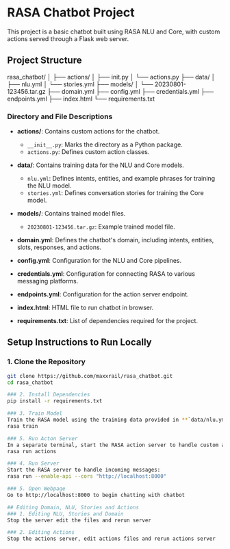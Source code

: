 # RASA Chatbot Project

This project is a basic chatbot built using RASA NLU and Core, with custom actions served through a Flask web server.

## Project Structure

rasa_chatbot/
│
├── actions/
│ ├── init.py
│ └── actions.py
├── data/
│ ├── nlu.yml
│ └── stories.yml
├── models/
│ └── 20230801-123456.tar.gz
├── domain.yml
├── config.yml
├── credentials.yml
├── endpoints.yml
├── index.html
└── requirements.txt


### Directory and File Descriptions

- **actions/**: Contains custom actions for the chatbot.
  - `__init__.py`: Marks the directory as a Python package.
  - `actions.py`: Defines custom action classes.
- **data/**: Contains training data for the NLU and Core models.
  - `nlu.yml`: Defines intents, entities, and example phrases for training the NLU model.
  - `stories.yml`: Defines conversation stories for training the Core model.
- **models/**: Contains trained model files.
  - `20230801-123456.tar.gz`: Example trained model file.
- **domain.yml**: Defines the chatbot's domain, including intents, entities, slots, responses, and actions.
- **config.yml**: Configuration for the NLU and Core pipelines.
- **credentials.yml**: Configuration for connecting RASA to various messaging platforms.
- **endpoints.yml**: Configuration for the action server endpoint.
- **index.html**: HTML file to run chatbot in browser.

- **requirements.txt**: List of dependencies required for the project.

## Setup Instructions to Run Locally

### 1. Clone the Repository
```sh
git clone https://github.com/maxxrail/rasa_chatbot.git
cd rasa_chatbot

### 2. Install Dependencies
pip install -r requirements.txt

### 3. Train Model
Train the RASA model using the training data provided in **`data/nlu.yml`** and **`data/stories.yml`**:
rasa train

### 5. Run Acton Server
In a separate terminal, start the RASA action server to handle custom actions:
rasa run actions

### 4. Run Server
Start the RASA server to handle incoming messages:
rasa run --enable-api --cors "http://localhost:8000"

### 5. Open Webpage
Go to http://localhost:8000 to begin chatting with chatbot

## Editing Domain, NLU, Stories and Actions
### 1. Editing NLU, Stories and Domain
Stop the server edit the files and rerun server

### 2. Editing Actions
Stop the actions server, edit actions files and rerun actions server
